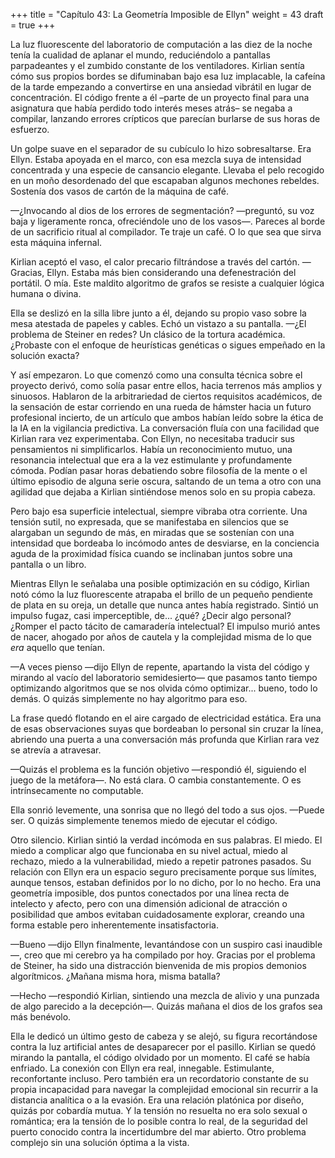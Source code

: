 +++
title = "Capítulo 43: La Geometría Imposible de Ellyn"
weight = 43
draft = true
+++

La luz fluorescente del laboratorio de computación a las diez de la noche tenía
la cualidad de aplanar el mundo, reduciéndolo a pantallas parpadeantes y el
zumbido constante de los ventiladores. Kirlian sentía cómo sus propios bordes se
difuminaban bajo esa luz implacable, la cafeína de la tarde empezando a
convertirse en una ansiedad vibrátil en lugar de concentración. El código frente
a él –parte de un proyecto final para una asignatura que había perdido todo
interés meses atrás– se negaba a compilar, lanzando errores crípticos que
parecían burlarse de sus horas de esfuerzo.

Un golpe suave en el separador de su cubículo lo hizo sobresaltarse. Era Ellyn.
Estaba apoyada en el marco, con esa mezcla suya de intensidad concentrada y una
especie de cansancio elegante. Llevaba el pelo recogido en un moño desordenado
del que escapaban algunos mechones rebeldes. Sostenía dos vasos de cartón de la
máquina de café.

—¿Invocando al dios de los errores de segmentación? —preguntó, su voz baja y
ligeramente ronca, ofreciéndole uno de los vasos—. Pareces al borde de un
sacrificio ritual al compilador. Te traje un café. O lo que sea que sirva esta
máquina infernal.

Kirlian aceptó el vaso, el calor precario filtrándose a través del cartón.
—Gracias, Ellyn. Estaba más bien considerando una defenestración del portátil.
O mía. Este maldito algoritmo de grafos se resiste a cualquier lógica humana o
divina.

Ella se deslizó en la silla libre junto a él, dejando su propio vaso sobre la
mesa atestada de papeles y cables. Echó un vistazo a su pantalla. —¿El problema
de Steiner en redes? Un clásico de la tortura académica. ¿Probaste con el
enfoque de heurísticas genéticas o sigues empeñado en la solución exacta?

Y así empezaron. Lo que comenzó como una consulta técnica sobre el proyecto
derivó, como solía pasar entre ellos, hacia terrenos más amplios y sinuosos.
Hablaron de la arbitrariedad de ciertos requisitos académicos, de la sensación
de estar corriendo en una rueda de hámster hacia un futuro profesional incierto,
de un artículo que ambos habían leído sobre la ética de la IA en la vigilancia
predictiva. La conversación fluía con una facilidad que Kirlian rara vez
experimentaba. Con Ellyn, no necesitaba traducir sus pensamientos ni
simplificarlos. Había un reconocimiento mutuo, una resonancia intelectual que
era a la vez estimulante y profundamente cómoda. Podían pasar horas debatiendo
sobre filosofía de la mente o el último episodio de alguna serie oscura,
saltando de un tema a otro con una agilidad que dejaba a Kirlian sintiéndose
menos solo en su propia cabeza.

Pero bajo esa superficie intelectual, siempre vibraba otra corriente. Una
tensión sutil, no expresada, que se manifestaba en silencios que se alargaban un
segundo de más, en miradas que se sostenían con una intensidad
que bordeaba lo incómodo antes de desviarse, en la conciencia aguda de la
proximidad física cuando se inclinaban juntos sobre una pantalla o un libro.

Mientras Ellyn le señalaba una posible optimización en su código, Kirlian notó
cómo la luz fluorescente atrapaba el brillo de un pequeño pendiente de plata en
su oreja, un detalle que nunca antes había registrado. Sintió un impulso fugaz,
casi imperceptible, de... ¿qué? ¿Decir algo personal? ¿Romper el pacto tácito de
camaradería intelectual? El impulso murió antes de nacer, ahogado por años de
cautela y la complejidad misma de lo que *era* aquello que tenían.

—A veces pienso —dijo Ellyn de repente, apartando la vista del código y mirando
al vacío del laboratorio semidesierto— que pasamos tanto tiempo optimizando
algoritmos que se nos olvida cómo optimizar... bueno, todo lo demás. O quizás
simplemente no hay algoritmo para eso.

La frase quedó flotando en el aire cargado de electricidad estática. Era una de
esas observaciones suyas que bordeaban lo personal sin cruzar la línea, abriendo
una puerta a una conversación más profunda que Kirlian rara vez se atrevía a
atravesar.

—Quizás el problema es la función objetivo —respondió él, siguiendo el juego de
la metáfora—. No está clara. O cambia constantemente. O es intrínsecamente no
computable.

Ella sonrió levemente, una sonrisa que no llegó del todo a sus ojos. —Puede ser.
O quizás simplemente tenemos miedo de ejecutar el código.

Otro silencio. Kirlian sintió la verdad incómoda en sus palabras. El miedo. El
miedo a complicar algo que funcionaba en su nivel actual, miedo al rechazo,
miedo a la vulnerabilidad, miedo a repetir patrones pasados. Su relación con
Ellyn era un espacio seguro precisamente porque sus límites, aunque tensos,
estaban definidos por lo no dicho, por lo no hecho. Era una geometría imposible,
dos puntos conectados por una línea recta de intelecto y afecto, pero con una
dimensión adicional de atracción o posibilidad que ambos evitaban cuidadosamente
explorar, creando una forma estable pero inherentemente insatisfactoria.

—Bueno —dijo Ellyn finalmente, levantándose con un suspiro casi inaudible—,
creo que mi cerebro ya ha compilado por hoy. Gracias por el problema de Steiner,
ha sido una distracción bienvenida de mis propios demonios algorítmicos. ¿Mañana
misma hora, misma batalla?

—Hecho —respondió Kirlian, sintiendo una mezcla de alivio y una punzada de algo
parecido a la decepción—. Quizás mañana el dios de los grafos sea más benévolo.

Ella le dedicó un último gesto de cabeza y se alejó, su figura recortándose
contra la luz artificial antes de desaparecer por el pasillo. Kirlian se quedó
mirando la pantalla, el código olvidado por un momento. El café se había
enfriado. La conexión con Ellyn era real, innegable. Estimulante, reconfortante
incluso. Pero también era un recordatorio constante de su propia incapacidad
para navegar la complejidad emocional sin recurrir a la distancia analítica o a
la evasión. Era una relación platónica por diseño, quizás por cobardía mutua. Y
la tensión no resuelta no era solo sexual o romántica; era la tensión de lo
posible contra lo real, de la seguridad del puerto conocido contra la
incertidumbre del mar abierto. Otro problema complejo sin una solución óptima a
la vista.